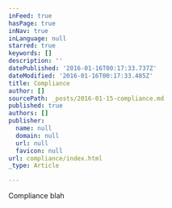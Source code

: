 ```yaml
---
inFeed: true
hasPage: true
inNav: true
inLanguage: null
starred: true
keywords: []
description: ''
datePublished: '2016-01-16T00:17:33.737Z'
dateModified: '2016-01-16T00:17:33.485Z'
title: Compliance
author: []
sourcePath: _posts/2016-01-15-compliance.md
published: true
authors: []
publisher:
  name: null
  domain: null
  url: null
  favicon: null
url: compliance/index.html
_type: Article

---
```

Compliance blah